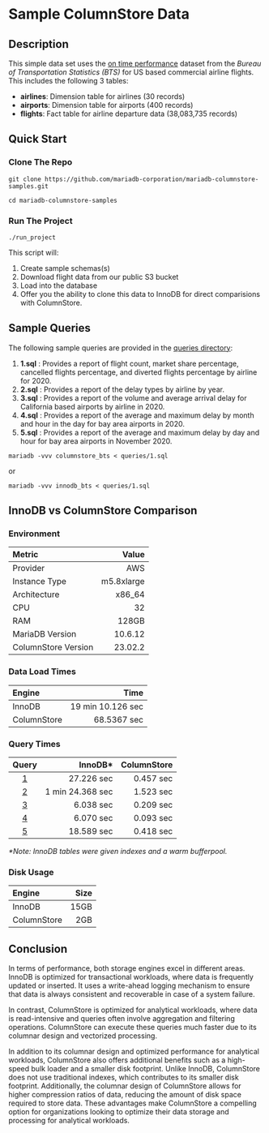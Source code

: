 # Sample ColumnStore Data
## Description 
This simple data set uses the [on time performance](https://www.transtats.bts.gov/homepage.asp) dataset from the *Bureau of Transportation Statistics (BTS)* for US based commercial airline flights. This includes the following 3 tables:

*   **airlines**: Dimension table for airlines (30 records)
*   **airports**: Dimension table for airports (400 records)
*   **flights**: Fact table for airline departure data (38,083,735 records)

## Quick Start
### Clone The Repo
```
git clone https://github.com/mariadb-corporation/mariadb-columnstore-samples.git
```
```
cd mariadb-columnstore-samples
```
### Run The Project
```
./run_project
```
This script will:
1. Create sample schemas(s)
2. Download flight data from our public S3 bucket
3. Load into the database
4. Offer you the ability to clone this data to InnoDB for direct comparisions with ColumnStore.

## Sample Queries
The following sample queries are provided in the [queries directory](/queries/):

1.  **1.sql** : Provides a report of flight count, market share percentage, cancelled flights percentage, and diverted flights percentage by airline for 2020.
2.  **2.sql** : Provides a report of the delay types by airline by year.
3.  **3.sql** : Provides a report of the volume and average arrival delay for California based airports by airline in 2020.
4.  **4.sql** : Provides a report of the average and maximum delay by month and hour in the day for bay area airports in 2020.
5.  **5.sql** : Provides a report of the average and maximum delay by day and hour for bay area airports in November 2020.
```
mariadb -vvv columnstore_bts < queries/1.sql
```
or
```
mariadb -vvv innodb_bts < queries/1.sql
```

## InnoDB vs ColumnStore Comparison

### Environment
|Metric                |Value                |
|:---------------------|--------------------:|
|Provider              |AWS                  |
|Instance Type         |m5.8xlarge           |
|Architecture          |x86_64               |
|CPU                   |32                   |
|RAM                   |128GB                |
|MariaDB Version       |10.6.12              |
|ColumnStore Version   |23.02.2              |

### Data Load Times
|Engine                |Time                 |
|:---------------------|--------------------:|
|InnoDB                |19 min 10.126 sec    |
|ColumnStore           |68.5367 sec          |

### Query Times

|Query                 |InnoDB*               |ColumnStore          |
|:--------------------:|--------------------:|--------------------:|
|[1](/queries/1.sql)   |27.226 sec           |0.457 sec            |
|[2](/queries/2.sql)   |1 min 24.368 sec     |1.523 sec            |
|[3](/queries/3.sql)   |6.038 sec            |0.209 sec            |
|[4](/queries/4.sql)   |6.070 sec            |0.093 sec            |
|[5](/queries/5.sql)   |18.589 sec           |0.418 sec            |    

_*Note: InnoDB tables were given indexes and a warm bufferpool._

### Disk Usage
|Engine                |Size                 |
|:---------------------|--------------------:|
|InnoDB                |15GB                 |
|ColumnStore           |2GB                  |

## Conclusion

In terms of performance, both storage engines excel in different areas. InnoDB is optimized for transactional workloads, where data is frequently updated or inserted. It uses a write-ahead logging mechanism to ensure that data is always consistent and recoverable in case of a system failure. 

In contrast, ColumnStore is optimized for analytical workloads, where data is read-intensive and queries often involve aggregation and filtering operations. ColumnStore can execute these queries much faster due to its columnar design and vectorized processing.

In addition to its columnar design and optimized performance for analytical workloads, ColumnStore also offers additional benefits such as a high-speed bulk loader and a smaller disk footprint. Unlike InnoDB, ColumnStore does not use traditional indexes, which contributes to its smaller disk footprint. Additionally, the columnar design of ColumnStore allows for higher compression ratios of data, reducing the amount of disk space required to store data. These advantages make ColumnStore a compelling option for organizations looking to optimize their data storage and processing for analytical workloads.